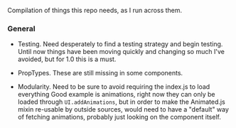 Compilation of things this repo needs, as I run across them.

### General

- Testing. Need desperately to find a testing strategy and begin testing.
Until now things have been moving quickly and changing so much I've avoided,
but for 1.0 this is a must.

- PropTypes. These are still missing in some components.

- Modularity. Need to be sure to avoid requiring the index.js to load everything
Good example is animations, right now they can only be loaded through
`UI.addAnimations`, but in order to make the Animated.js mixin re-usable by
outside sources, would need to have a "default" way of fetching animations, probably
just looking on the component itself.